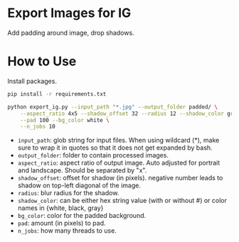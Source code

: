 # Export Images for IG

Add padding around image, drop shadows.

# How to Use

Install packages.

```bash
pip install -r requirements.txt
```

```bash
python export_ig.py --input_path "*.jpg" --output_folder padded/ \
    --aspect_ratio 4x5 --shadow_offset 32 --radius 12 --shadow_color gray \
    --pad 100 --bg_color white \
    --n_jobs 10
```

* `input_path`: glob string for input files. When using wildcard (*), make sure to
                wrap it in quotes so that it does not get expanded by bash.
* `output_folder`: folder to contain processed images.
* `aspect_ratio`: aspect ratio of output image. Auto adjusted for portrait and landscape. Should be separated by "x".
* `shadow_offset`: offset for shadow (in pixels). negative number leads to shadow on top-left diagonal of the image.
* `radius`: blur radius for the shadow.
* `shadow_color`: can be either hex string value (with or without #) or color names in {white, black, gray}
* `bg_color`: color for the padded background.
* `pad`: amount (in pixels) to pad.
* `n_jobs`: how many threads to use.

